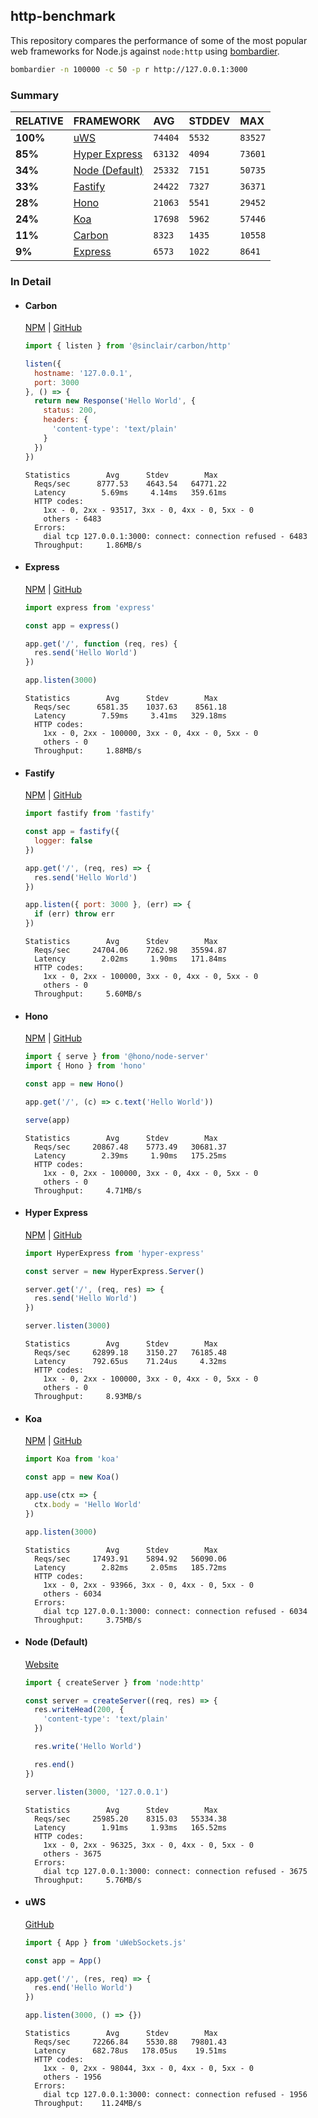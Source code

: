 ## http-benchmark

This repository compares the performance of some of the most popular web frameworks for Node.js against `node:http` using [bombardier](https://github.com/codesenberg/bombardier).

```bash
bombardier -n 100000 -c 50 -p r http://127.0.0.1:3000
```

### Summary

| RELATIVE | FRAMEWORK | AVG | STDDEV | MAX |
| :--- | :--- | :--- | :--- | :--- |
| **100%** | [uWS](#uws) | `74404` | `5532` | `83527` |
| **85%** | [Hyper Express](#hyper-express) | `63132` | `4094` | `73601` |
| **34%** | [Node (Default)](#node-default) | `25332` | `7151` | `50735` |
| **33%** | [Fastify](#fastify) | `24422` | `7327` | `36371` |
| **28%** | [Hono](#hono) | `21063` | `5541` | `29452` |
| **24%** | [Koa](#koa) | `17698` | `5962` | `57446` |
| **11%** | [Carbon](#carbon) | `8323` | `1435` | `10558` |
| **9%** | [Express](#express) | `6573` | `1022` | `8641` |


### In Detail

- #### Carbon
  [NPM](https://npmjs.com/@sinclair/carbon) | [GitHub](https://github.com/sinclairzx81/carbon)
  ```js
  import { listen } from '@sinclair/carbon/http'

  listen({
    hostname: '127.0.0.1',
    port: 3000
  }, () => {
    return new Response('Hello World', {
      status: 200,
      headers: {
        'content-type': 'text/plain'
      }
    })
  })
  ```

  ```
  Statistics        Avg      Stdev        Max
    Reqs/sec      8777.53    4643.54   64771.22
    Latency        5.69ms     4.14ms   359.61ms
    HTTP codes:
      1xx - 0, 2xx - 93517, 3xx - 0, 4xx - 0, 5xx - 0
      others - 6483
    Errors:
      dial tcp 127.0.0.1:3000: connect: connection refused - 6483
    Throughput:     1.86MB/s
  ```

- #### Express
  [NPM](https://npmjs.com/express) | [GitHub](https://github.com/expressjs/express)
  ```js
  import express from 'express'

  const app = express()

  app.get('/', function (req, res) {
    res.send('Hello World')
  })

  app.listen(3000)
  ```

  ```
  Statistics        Avg      Stdev        Max
    Reqs/sec      6581.35    1037.63    8561.18
    Latency        7.59ms     3.41ms   329.18ms
    HTTP codes:
      1xx - 0, 2xx - 100000, 3xx - 0, 4xx - 0, 5xx - 0
      others - 0
    Throughput:     1.88MB/s
  ```

- #### Fastify
  [NPM](https://npmjs.com/fastify) | [GitHub](https://github.com/fastify/fastify)
  ```js
  import fastify from 'fastify'

  const app = fastify({
    logger: false
  })

  app.get('/', (req, res) => {
    res.send('Hello World')
  })

  app.listen({ port: 3000 }, (err) => {
    if (err) throw err
  })
  ```

  ```
  Statistics        Avg      Stdev        Max
    Reqs/sec     24704.06    7262.98   35594.87
    Latency        2.02ms     1.90ms   171.84ms
    HTTP codes:
      1xx - 0, 2xx - 100000, 3xx - 0, 4xx - 0, 5xx - 0
      others - 0
    Throughput:     5.60MB/s
  ```

- #### Hono
  [NPM](https://npmjs.com/hono) | [GitHub](https://github.com/honojs/hono)
  ```js
  import { serve } from '@hono/node-server'
  import { Hono } from 'hono'

  const app = new Hono()

  app.get('/', (c) => c.text('Hello World'))

  serve(app)
  ```

  ```
  Statistics        Avg      Stdev        Max
    Reqs/sec     20867.48    5773.49   30681.37
    Latency        2.39ms     1.90ms   175.25ms
    HTTP codes:
      1xx - 0, 2xx - 100000, 3xx - 0, 4xx - 0, 5xx - 0
      others - 0
    Throughput:     4.71MB/s
  ```

- #### Hyper Express
  [NPM](https://npmjs.com/hyper-express) | [GitHub](https://github.com/kartikk221/hyper-express)
  ```js
  import HyperExpress from 'hyper-express'

  const server = new HyperExpress.Server()

  server.get('/', (req, res) => {
    res.send('Hello World')
  })

  server.listen(3000)
  ```

  ```
  Statistics        Avg      Stdev        Max
    Reqs/sec     62899.18    3150.27   76185.48
    Latency      792.65us    71.24us     4.32ms
    HTTP codes:
      1xx - 0, 2xx - 100000, 3xx - 0, 4xx - 0, 5xx - 0
      others - 0
    Throughput:     8.93MB/s
  ```

- #### Koa
  [NPM](https://npmjs.com/koa) | [GitHub](https://github.com/koajs/koa)
  ```js
  import Koa from 'koa'

  const app = new Koa()

  app.use(ctx => {
    ctx.body = 'Hello World'
  })

  app.listen(3000)
  ```

  ```
  Statistics        Avg      Stdev        Max
    Reqs/sec     17493.91    5894.92   56090.06
    Latency        2.82ms     2.05ms   185.72ms
    HTTP codes:
      1xx - 0, 2xx - 93966, 3xx - 0, 4xx - 0, 5xx - 0
      others - 6034
    Errors:
      dial tcp 127.0.0.1:3000: connect: connection refused - 6034
    Throughput:     3.75MB/s
  ```

- #### Node (Default)
  [Website](https://nodejs.org/api/http.html)
  ```js
  import { createServer } from 'node:http'

  const server = createServer((req, res) => {
    res.writeHead(200, {
      'content-type': 'text/plain'
    })

    res.write('Hello World')

    res.end()
  })

  server.listen(3000, '127.0.0.1')
  ```

  ```
  Statistics        Avg      Stdev        Max
    Reqs/sec     25985.20    8315.03   55334.38
    Latency        1.91ms     1.93ms   165.52ms
    HTTP codes:
      1xx - 0, 2xx - 96325, 3xx - 0, 4xx - 0, 5xx - 0
      others - 3675
    Errors:
      dial tcp 127.0.0.1:3000: connect: connection refused - 3675
    Throughput:     5.76MB/s
  ```

- #### uWS
  [GitHub](https://github.com/uNetworking/uWebSockets.js)
  ```js
  import { App } from 'uWebSockets.js'

  const app = App()

  app.get('/', (res, req) => {
    res.end('Hello World')
  })

  app.listen(3000, () => {})
  ```

  ```
  Statistics        Avg      Stdev        Max
    Reqs/sec     72266.84    5530.88   79801.43
    Latency      682.78us   178.05us    19.51ms
    HTTP codes:
      1xx - 0, 2xx - 98044, 3xx - 0, 4xx - 0, 5xx - 0
      others - 1956
    Errors:
      dial tcp 127.0.0.1:3000: connect: connection refused - 1956
    Throughput:    11.24MB/s
  ```


